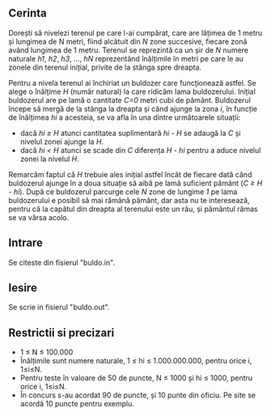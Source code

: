 ## Cerinta
Dorești să nivelezi terenul pe care l-ai cumpărat, care are lățimea de 1 metru și lungimea de N metri, fiind alcătuit din *N* zone succesive, fiecare zonă având lungimea de 1 metru. Terenul se reprezintă ca un șir de *N* numere naturale *h1*, *h2*, *h3*, *…*, *hN* reprezentând înălțimile în metri pe care le au zonele din terenul inițial, privite de la stânga spre dreapta.

Pentru a nivela terenul ai închiriat un buldozer care funcționează astfel. Se alege o înălțime *H* (număr natural) la care ridicăm lama buldozerului. Inițial buldozerul are pe lamă o cantitate *C=0* metri cubi de pământ. Buldozerul începe să mergă de la stânga la dreapta și când ajunge la zona *i*, în funcție de înălțimea *hi* a acesteia, se va afla în una dintre următoarele situații:
* dacă *hi ≥ H* atunci cantitatea suplimentară *hi - H* se adaugă la *C* și nivelul zonei ajunge la *H*.
* dacă *hi < H* atunci se scade din *C* diferența *H - hi* pentru a aduce nivelul zonei la nivelul *H*.

Remarcăm faptul că *H* trebuie ales inițial astfel încât de fiecare dată când buldozerul ajunge în a doua situație să aibă pe lamă suficient pământ (*C ≥ H - hi*). După ce buldozerul parcurge cele *N* zone de lungime *1* pe lama buldozerului e posibil să mai rămână pământ, dar asta nu te interesează, pentru că la capătul din dreapta al terenului este un râu, și pământul rămas se va vărsa acolo.

## Intrare
Se citeste din fisierul "buldo.in".

## Iesire
Se scrie in fisierul "buldo.out".

## Restrictii si precizari
* 1 ≤ N ≤ 100.000
* Înălțimile sunt numere naturale, 1 ≤ hi ≤ 1.000.000.000, pentru orice i, 1≤i≤N.
* Pentru teste în valoare de 50 de puncte, N ≤ 1000 și hi ≤ 1000, pentru orice i, 1≤i≤N.
* În concurs s-au acordat 90 de puncte, și 10 punte din oficiu. Pe site se acordă 10 puncte pentru exemplu.